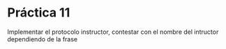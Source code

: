 # Práctica 11

Implementar el protocolo instructor, contestar con el nombre del intructor dependiendo de la frase